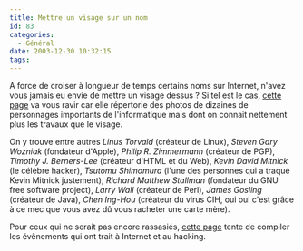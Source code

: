 ```yaml
---
title: Mettre un visage sur un nom
id: 83
categories:
  - Général
date: 2003-12-30 10:32:15
tags:
---
```


A force de croiser à longueur de temps certains noms sur Internet, n'avez vous jamais eu envie de mettre un visage dessus ? Si tel est le cas, [cette page](http://www.wbglinks.net/pages/watchmen/ "The Faces in Front of the Monitors") va vous ravir car elle répertorie des photos de dizaines de personnages importants de  l'informatique mais dont on connait nettement plus les travaux que le visage.

On y trouve entre autres _Linus Torvald_ (créateur de Linux), _Steven Gary Wozniak_ (fondateur d'Apple), _Philip R. Zimmermann_ (créateur de PGP), _Timothy J. Berners-Lee_ (créateur d'HTML et du Web), _Kevin David Mitnick_ (le célèbre hacker), _Tsutomu Shimomura_ (l'une des personnes qui a traqué Kevin Mitnick justement), _Richard Matthew Stallman_ (fondateur du GNU free software project), _Larry Wall_ (créateur de Perl), _James Gosling_ (créateur de Java), _Chen Ing-Hou_ (créateur du virus CIH, oui oui c'est grâce à ce mec que vous avez dû vous racheter une carte mère).

Pour ceux qui ne serait pas encore rassasiés, [cette page](http://www.wbglinks.net/pages/history/ "The Complete History of the Internet &amp; Hacking") tente de compiler les évênements qui ont trait à Internet et au hacking.